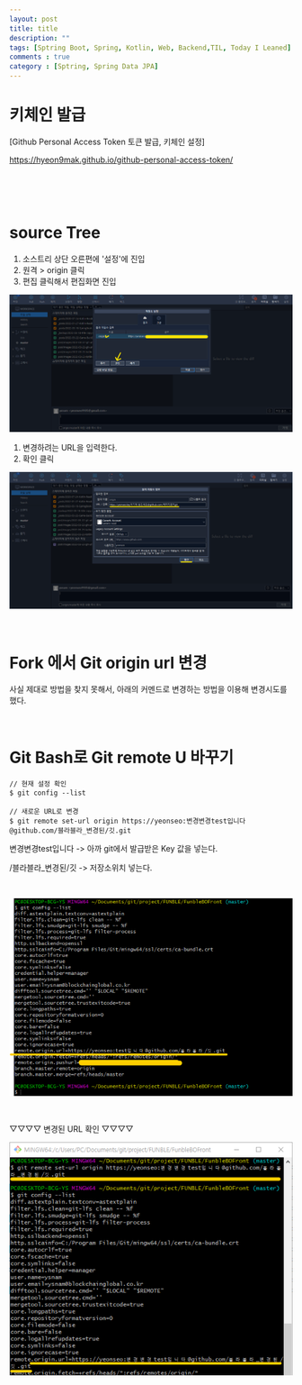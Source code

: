 ```yaml
---
layout: post
title: title
description: ""
tags: [Sptring Boot, Spring, Kotlin, Web, Backend,TIL, Today I Leaned]
comments : true
category : [Sptring, Spring Data JPA]
---
```



# 키체인 발급

[Github Personal Access Token 토큰 발급, 키체인 설정]

<https://hyeon9mak.github.io/github-personal-access-token/>

<br/>
<br/>
<br/>

# source Tree

1. 소스트리 상단 오른편에 '설정'에 진입
2. 원격 > origin 클릭
3. 편집 클릭해서 편집화면 진입

![source-tree-url-change](/post/images/2022-03-22-git-url-change3.png)

1. 변경하려는 URL을 입력한다.
2. 확인 클릭

![source-tree-url-change](/post/images/2022-03-22-git-url-change4.png)

<br class="space-item-3"/>

# Fork 에서 Git origin url 변경

사실 제대로 방법을 찾지 못해서, 아래의 커멘드로 변경하는 방법을 이용해 변경시도를 했다.

<br class="space-item-3"/>

# Git Bash로 Git remote U 바꾸기

```Console
// 현재 설정 확인
$ git config --list

// 새로운 URL로 변경
$ git remote set-url origin https://yeonseo:변경변경test입니다@github.com/블라블라_변경된/깃.git

```

변경변경test입니다 -> 아까 git에서 발급받은 Key 값을 넣는다.

/블라블라_변경된/깃 -> 저장소위치 넣는다.

<br class="space-item-3"/>

![source-tree-url-change](/post/images/2022-03-22-git-url-change1.png)

<br class="space-item-3"/>

▽▽▽▽ 변경된 URL 확인 ▽▽▽▽

![source-tree-url-change](/post/images/2022-03-22-git-url-change2.png)
